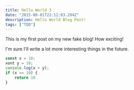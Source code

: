 ```yaml
---
title: Hello World 3
date: "2015-08-01T22:12:03.284Z"
description: Hello World Blog Post!
tags: ["TDD"]
---
```


This is my first post on my new fake blog! How exciting!

I'm sure I'll write a lot more interesting things in the future.

```Javascript
const x = 10;
xont y = 10;
console.log(x + y);
if (x == 10) {
    return 10
}
```